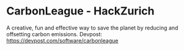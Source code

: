 # CarbonLeague - HackZurich
A creative, fun and effective way to save the planet by reducing and offsetting carbon emissions.
Devpost: https://devpost.com/software/carbonleague
